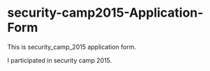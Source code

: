 # security-camp2015-Application-Form

This is security_camp_2015 application form.

I participated in security camp 2015.

